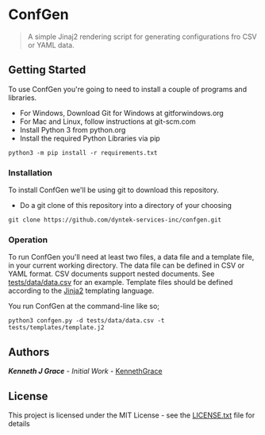 # ConfGen
 > A simple Jinaj2 rendering script for generating configurations fro CSV or YAML data.

## Getting Started
To use ConfGen you're going to need to install a couple of programs and libraries.

- For Windows, Download Git for Windows at gitforwindows.org
- For Mac and Linux, follow instructions at git-scm.com
- Install Python 3 from python.org
- Install the required Python Libraries via pip

```shell
python3 -m pip install -r requirements.txt
```

### Installation

To install ConfGen we'll be using git to download this repository.

* Do a git clone of this repository into a directory of your choosing
```shell
git clone https://github.com/dyntek-services-inc/confgen.git
```

### Operation

To run ConfGen you'll need at least two files, a data file and a template file,
in your current working directory. The data file can be defined in CSV or YAML format.
CSV documents support nested documents. See [tests/data/data.csv](tests/data/data.csv)
for an example. Template files should be defined according to the
[Jinja2](https://jinja.palletsprojects.com/en/3.1.x/) templating language.

You run ConfGen at the command-line like so;
```shell
python3 confgen.py -d tests/data/data.csv -t tests/templates/template.j2
```

## Authors

***Kenneth J Grace*** - *Initial Work* - [KennethGrace](https://github.com/KennethGrace)

## License

This project is licensed under the MIT License - see the [LICENSE.txt](LICENSE.md) file for details